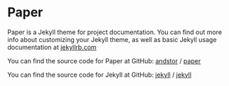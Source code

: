 # Paper

Paper is a Jekyll theme for project documentation. You can find out more info about customizing your Jekyll theme, as well as basic Jekyll usage documentation at [jekyllrb.com](https://jekyllrb.com/)

You can find the source code for Paper at GitHub:
[andstor](https://github.com/andstor) /
[paper](https://github.com/jekyll/minima)

You can find the source code for Jekyll at GitHub:
[jekyll](https://github.com/jekyll) /
[jekyll](https://github.com/jekyll/jekyll)
